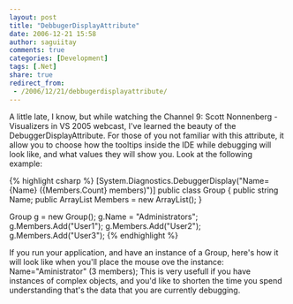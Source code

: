 ```yaml
---
layout: post
title: "DebbugerDisplayAttribute"
date: 2006-12-21 15:58
author: saguiitay
comments: true
categories: [Development]
tags: [.Net]
share: true
redirect_from:
 - /2006/12/21/debbugerdisplayattribute/
---
```

A little late, I know, but while watching the Channel 9: Scott Nonnenberg - Visualizers in VS 2005 webcast, I've learned the beauty of the DebuggerDisplayAttribute. For those of you not familiar with this attribute, it allow you to choose how the tooltips inside the IDE while debugging will look like, and what values they will show you. Look at the following example:

{% highlight csharp %}
[System.Diagnostics.DebuggerDisplay("Name={Name} ({Members.Count} members)")]
public class Group
{
    public string Name;
    public ArrayList Members = new ArrayList();
}

Group g = new Group();
g.Name = "Administrators";
g.Members.Add("User1");
g.Members.Add("User2");
g.Members.Add("User3");
{% endhighlight %}

If you run your application, and have an instance of a Group, here's how it will look like when you'll place the mouse ove the instance: Name="Aministrator" (3 members); This is very usefull if you have instances of complex objects, and you'd like to shorten the time you spend understanding that's the data that you are currently debugging.



